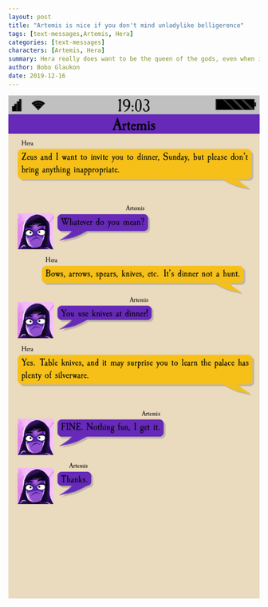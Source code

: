 ```yaml
---
layout: post
title: "Artemis is nice if you don't mind unladylike belligerence"
tags: [text-messages,Artemis, Hera]
categories: [text-messages]
characters: [Artemis, Hera]
summary: Hera really does want to be the queen of the gods, even when it means dealing with people she does not agree with.
author: Bobo Glaukon
date: 2019-12-16
---
```


![/assets/img/knives.png](/assets/img/knives.png)
